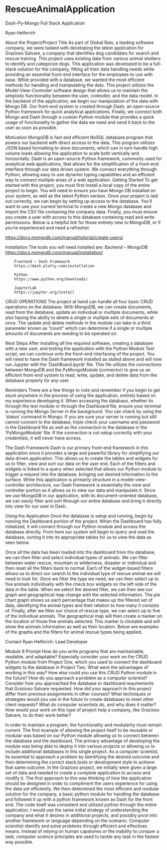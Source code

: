 # RescueAnimalApplication
Dash-Py-Mongo Full Stack Application

Ryan Helferich

About the Project/Project Title
As part of Global Rain, a leading software company, we were tasked with developing the latest application for Grazioso Salvare, a company that identifies dog candidates for search and rescue training. This project uses existing data from various animal shelters to identify and categorize dogs. This application was developed to be a full-stack solution for the company, fitting all their data handling needs while providing an essential front-end interface for the employees to use with ease. While provided with a database, we wanted the most efficient methods for handling and manipulating the data. This project utilizes the Model-View-Controller software design that allows us to maintain the simplistic functionality between the user, controller, and the data model. In the backend of the application, we begin our manipulation of the data with Mongo DB. Our front-end system is created through Dash, an open-source Python framework for quick analytical applications. Finally, we connect both Mongo and Dash through a custom Python module that provides a quick usage of functionality to gather the data we need and send it back to the user as soon as possible. 

Motivation
MongoDB is fast and efficient NoSQL database program that powers our backend with direct access to the data. This program utilizes JSON based formatting to store documents, which can in turn handle high volume loads allowing the application to scale both vertically and horizontally. Dash is an open-source Python framework, commonly used for analytical web applications, that allows for the simplification of a front-end interface through our data driven system. We connect everything through Python, allowing easy to use dynamic typing capabilities and an efficient way to connect multiple areas of a web application. 
Getting Started
To get started with this project, you must first install a local copy of the entire project to begin. You will need to ensure you have Mongo DB installed on your system, as well as the latest Python version. Once your project is laid out correctly, we can begin by setting up access to the database. You’ll want to use your current terminal to create a new Mongo database and Import the CSV file containing the company data. Finally, you must ensure you create a user with access to this database containing read and write permissions. Below is a helpful link for those entirely new to MongoDB, or if you’re experienced and need a refresher. 

https://docs.mongodb.com/manual/tutorial/create-users/

Installation
The tools you will need installed are:
		Backend – MongoDB
		https://docs.mongodb.com/manual/installation/

		Frontend – Dash Framework
		https://dash.plotly.com/installation

		Python
		https://www.python.org/downloads/

		JupyterLab
		https://jupyter.org/install	

CRUD OPERATIONS
The project at hand can handle all four basic CRUD operations on the database. With MongoDB, we can create documents, read from the database, update an individual or multiple documents, while also having the ability to delete a single or multiple sets of documents at once. The update and delete methods in the module can take in a third parameter known as “count” which can determine if a single or multiple amounts of documents are needing to be operated on. 

Next Steps
After installing all the required software, creating a database with a new user, and testing the application with the Python Module Test script, we can continue onto the front-end interfacing of the project. You will need to have the Dash framework installed as stated above and will now run Jupyter with the ‘DashBoard.ipynb’ file. This file utilizes the connections between MongoDB and the PyMongoModule (connector) to give us an efficient front-end system to read, write, update, and delete data from the database properly for any user. 
 
Reminders
	There are a few things to note and remember if you begin to get stuck anywhere in the process of using the application, entirely based on my experience developing it. When accessing the database, whether its through the test module or through the Dashboard file, ensure your terminal is running the Mongo Server in the background. You can check by using the ‘status’ command in Mongo. If you are sure your server is running but still cannot connect to the database, triple check your username and password in the Dashboard file as well as the connection to the database in the ‘PyMongoModule’ file. If the connection is not setup correctly with your credentials, it will never have access.

The Dash Framework
Dash is our primary front-end framework in this application since it provides a large and powerful library for simplifying our data driven application. This allows us to create the tables and widgets for us to filter, view and sort our data on the user end. Each of the filters and widgets is linked to a query when selected that allows our Python module to trigger a request into the database, bringing out desired information to the surface. While this application is primarily structure in a model-view-controller architecture, our Dash framework is essentially the view and controller portion as it allows us to view our data and manipulate it. Since we use MongoDB in our application, with its document-oriented database, we can easily filter and sort through our entire database and bring it directly into view for our user in Dash. 

Using the Application
Once the database is setup and running, begin by running the Dashboard portion of the project. When the Dashboard has fully initialized, it will connect through our Python module and access the database directly. From here our system will begin to query and read the database, sorting it into its appropriate tables for us to view the data as seen below. 
 
Once all the data has been loaded into the dashboard from the database, we can then filter and select individual types of animals. We can filter between water rescue, mountain or wilderness, disaster or individual and then reset all the filters back to normal. Each of the widget-based filters allows us to direct our search to the individual type of rescue animal we will need to look for. Once we filter the type we need, we can then select up to five animals individually with the check box widgets on the left side of the data in the table. When we select the desired filter, we can then see our graph and geographical map change with the selected information. The pie chart graph shows us each percentage that makes up the filtered set of data, identifying the animal types and their relation to how many it consists of. Finally, after we filter our choice of rescue type, we can select up to five of the individual animals. The geographical map will then create a marker on the location of those five animals selected. This marker is clickable and will show the animals information as well as their location. Below are examples of the graphs and the filters for animal rescue types being applied. 
     
Contact
Ryan Helferich: Lead Developer

Module 8 Prompt
    How do you write programs that are maintainable, readable, and adaptable? Especially consider your work on the CRUD Python module from Project One, which you used to connect the dashboard widgets to the database in Project Two. What were the advantages of working in this way? How else could you use this CRUD Python module in the future?
    How do you approach a problem as a computer scientist? Consider how you approached the database or dashboard requirements that Grazioso Salvare requested. How did your approach to this project differ from previous assignments in other courses? What techniques or strategies would you use in the future to create databases to meet other client requests?
    What do computer scientists do, and why does it matter? How would your work on this type of project help a company, like Grazioso Salvare, to do their work better?
    
In order to maintain a program, the functionality and modularity must remain current. The first example of allowing the project itself to be reusable or modular was based on our Python module allowing us to connect between the database and the dashboard. The primary advantage of developing the module was being able to deploy it into various projects or allowing us to include additional databases in this single project. As a computer scientist, its essential to approach a problem by identifying the desired outcome and then determining the correct stack,tools or development style to achieve that same outcome. In the Grazioso project, we initially were given a large set of data and needed to create a complete application to access and modify it. The first approach to this was thinking of how the application should be designed in order to compliment the users experience for using the data set efficiently. We then determined the most efficient and modular solution for the company, a basic python module for handling the database and followed it up with a python framework known as Dash for the front end. The code itself was consistent and utilized python through the entire application. I would use the same initial strategy of understanding the company and what it desires in additional projects, and possibly pivot into another framework or language depending on the scenario. Computer scientiist identify and solve problems through efficient and effectives means. Instead of relying on human capstones or the inability to conquer a task, computer science principles are used to tackle any task in the fastest way possible. 

